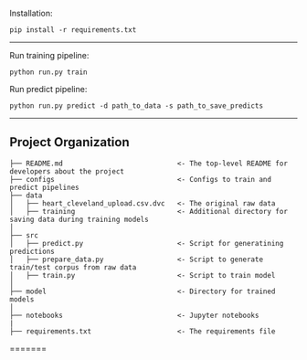 Installation:

~~~
pip install -r requirements.txt
~~~
-------------------------------


Run training pipeline:
~~~
python run.py train
~~~

Run predict pipeline:
~~~
python run.py predict -d path_to_data -s path_to_save_predicts
~~~
-------------------------------

Project Organization
------------

    ├── README.md          					 <- The top-level README for developers about the project
    ├── configs            					 <- Configs to train and predict pipelines
    ├── data
    │   ├── heart_cleveland_upload.csv.dvc   <- The original raw data
	│   ├── training                         <- Additional directory for saving data during training models 
    │
    ├── src
    │   ├── predict.py                       <- Script for generatining predictions
    │   ├── prepare_data.py                  <- Script to generate train/test corpus from raw data
    │   ├── train.py                         <- Script to train model
    │
    ├── model              					 <- Directory for trained models
    │
    ├── notebooks                            <- Jupyter notebooks
    |
    ├── requirements.txt                     <- The requirements file


=======
